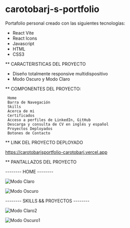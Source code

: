 # carotobarj-s-portfolio

Portafolio personal creado con las siguientes tecnologías:

- React Vite
- React Icons
- Javascript
- HTML
- CSS3

** CARACTERISTICAS DEL PROYECTO

- Diseño totalmente responsive multidispositivo
- Modo Oscuro y Modo Claro

** COMPONENTES DEL PROYECTO:

     Home
     Barra de Navegación
     Skills 
     Acerca de mi
     Certificados 
     Acceso a perfiles de LinkedIn, GitHub 
     Descarga y consulta de CV en inglés y español
     Proyectos Deployados
     Botones de Contacto


** LINK DEL PROYECTO DEPLOYADO

https://carotobarjsportfolio-carotobarj.vercel.app


** PANTALLAZOS DEL PROYECTO

-------- HOME --------


![Modo Claro](https://user-images.githubusercontent.com/82724532/183336300-387c99cf-7bb4-4ba6-bb2a-d5495c804902.png)



![Modo Oscuro](https://user-images.githubusercontent.com/82724532/183336333-f3a0421f-1e33-4c87-9a40-1efe530955ad.png)


-------- SKILLS && PROYECTOS --------


![Modo Claro2](https://user-images.githubusercontent.com/82724532/183336374-75520134-8a27-4d52-80f0-3d9063cebe5e.png)


![Modo Oscuro1](https://user-images.githubusercontent.com/82724532/183336413-3d04720e-857f-418b-9470-96a7f84ab449.png)


